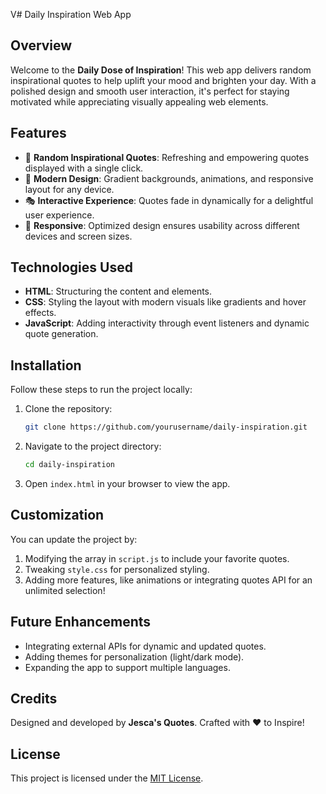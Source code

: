 V# Daily Inspiration Web App

## Overview
Welcome to the **Daily Dose of Inspiration**! This web app delivers random inspirational quotes to help uplift your mood and brighten your day. With a polished design and smooth user interaction, it's perfect for staying motivated while appreciating visually appealing web elements.

## Features
- 🌟 **Random Inspirational Quotes**: Refreshing and empowering quotes displayed with a single click.
- 🎨 **Modern Design**: Gradient backgrounds, animations, and responsive layout for any device.
- 🎭 **Interactive Experience**: Quotes fade in dynamically for a delightful user experience.
- 📱 **Responsive**: Optimized design ensures usability across different devices and screen sizes.

## Technologies Used
- **HTML**: Structuring the content and elements.
- **CSS**: Styling the layout with modern visuals like gradients and hover effects.
- **JavaScript**: Adding interactivity through event listeners and dynamic quote generation.

## Installation
Follow these steps to run the project locally:
1. Clone the repository:
    ```bash
    git clone https://github.com/yourusername/daily-inspiration.git
    ```
2. Navigate to the project directory:
    ```bash
    cd daily-inspiration
    ```
3. Open `index.html` in your browser to view the app.

## Customization
You can update the project by:
1. Modifying the array in `script.js` to include your favorite quotes.
2. Tweaking `style.css` for personalized styling.
3. Adding more features, like animations or integrating quotes API for an unlimited selection!

## Future Enhancements
- Integrating external APIs for dynamic and updated quotes.
- Adding themes for personalization (light/dark mode).
- Expanding the app to support multiple languages.

## Credits
Designed and developed by **Jesca's Quotes**. Crafted with ❤️ to Inspire!

## License
This project is licensed under the [MIT License](https://opensource.org/licenses/MIT).
